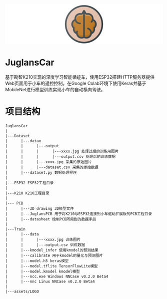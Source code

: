 ![LOGO](assets/LOGO/juglans_banner.png)
# JuglansCar
基于勘智K210实现的深度学习智能循迹车，使用ESP32搭建HTTP服务器提供Web页面用于小车的遥控控制。在Google Colab环境下使用Keras并基于MobileNet进行模型训练实现小车的自动横向驾驶。
# 项目结构
```
JuglansCar
|
|---Dataset
|      |---datax
|      |      |---output
|      |      |      |---xxxx.jpg 处理过后的训练用图片
|      |      |      |---output.csv 处理后的训练数据
|      |      |---xxxx.jpg 采集的原始图片
|      |      |---dataset.csv 采集的原始数据
|      |---dataset.py 数据处理程序
|
|---ESP32 ESP32工程目录
|
|---K210 K210工程目录
|
|--- PCB
|      |---3D drawing 3D模型文件
|      |---JuglansPCB 用于将K210与ESP32连接到小车驱动扩展板的PCB工程目录
|      |---datasheet 绘制PCB所用到的数据手册
|
|---Train
|      |---data
|      |      |---xxxx.jpg 训练图片
|      |      |---output.csv 训练数据
|      |---kmodel_infer 使用kmodel的预测结果
|      |---calibrate 用于kmodel的量化与预测图片
|      |---model.h5 keras模型
|      |---model.tflite TensorFlowLite模型
|      |---model.kmodel kmodel模型
|      |---ncc.exe Windows NNCase v0.2.0 Beta4
|      |---nnc Linux NNCase v0.2.0 Beta4
|
|---assets/LOGO
```
